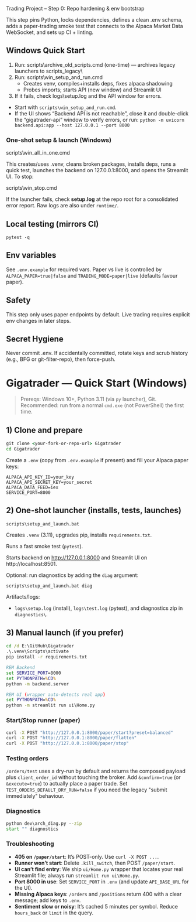 Trading Project – Step 0: Repo hardening & env bootstrap

This step pins Python, locks dependencies, defines a clean .env schema, adds a paper-trading smoke test that connects to the Alpaca Market Data WebSocket, and sets up CI + linting.

## Windows Quick Start
1) Run: scripts\archive_old_scripts.cmd (one-time) — archives legacy launchers to scripts\_legacy\
2) Run: scripts\win_setup_and_run.cmd
   - Creates venv, compiles+installs deps, fixes alpaca shadowing
   - Probes imports; starts API (new window) and Streamlit UI
3) If it fails, check logs\setup.log and the API window for errors.

- Start with `scripts\win_setup_and_run.cmd`.
- If the UI shows “Backend API is not reachable”, close it and double-click the “gigatrader-api” window to verify errors, or run:
  `python -m uvicorn backend.api:app --host 127.0.0.1 --port 8000`

### One-shot setup & launch (Windows)

scripts\win_all_in_one.cmd

This creates/uses .venv, cleans broken packages, installs deps, runs a quick test, launches the backend on 127.0.0.1:8000, and opens the Streamlit UI. To stop:

scripts\win_stop.cmd

If the launcher fails, check **setup.log** at the repo root for a consolidated error report. Raw logs are also under `runtime/`.

## Local testing (mirrors CI)
```
pytest -q
```

## Env variables
See `.env.example` for required vars. Paper vs live is controlled by `ALPACA_PAPER=true|false`
and `TRADING_MODE=paper|live` (defaults favour paper).

## Safety
This step only uses paper endpoints by default. Live trading requires explicit env changes in later steps.

Secret Hygiene
--------------
Never commit .env. If accidentally committed, rotate keys and scrub history (e.g., BFG or git-filter-repo), then force-push.

# Gigatrader — Quick Start (Windows)

> Prereqs: Windows 10+, Python 3.11 (via `py` launcher), Git.  
> Recommended: run from a normal `cmd.exe` (not PowerShell) the first time.

## 1) Clone and prepare
```bat
git clone <your-fork-or-repo-url> Gigatrader
cd Gigatrader
```

Create a `.env` (copy from `.env.example` if present) and fill your Alpaca paper keys:

```env
ALPACA_API_KEY_ID=your_key
ALPACA_API_SECRET_KEY=your_secret
ALPACA_DATA_FEED=iex
SERVICE_PORT=8000
```

## 2) One-shot launcher (installs, tests, launches)
```
scripts\setup_and_launch.bat
```

Creates `.venv` (3.11), upgrades pip, installs `requirements.txt`.

Runs a fast smoke test (`pytest`).

Starts backend on http://127.0.0.1:8000 and Streamlit UI on http://localhost:8501.

Optional: run diagnostics by adding the `diag` argument:

```
scripts\setup_and_launch.bat diag
```

Artifacts/logs:

- `logs\setup.log` (install), `logs\test.log` (pytest), and diagnostics zip in `diagnostics\`.

## 3) Manual launch (if you prefer)
```bat
cd /d E:\GitHub\Gigatrader
.\.venv\Scripts\activate
pip install -r requirements.txt

REM Backend
set SERVICE_PORT=8000
set PYTHONPATH=%CD%
python -m backend.server

REM UI (wrapper auto-detects real app)
set PYTHONPATH=%CD%
python -m streamlit run ui\Home.py
```

### Start/Stop runner (paper)
```bat
curl -X POST "http://127.0.0.1:8000/paper/start?preset=balanced"
curl -X POST "http://127.0.0.1:8000/paper/flatten"
curl -X POST "http://127.0.0.1:8000/paper/stop"
```

### Testing orders

`/orders/test` uses a dry-run by default and returns the composed payload plus `client_order_id` without touching the broker. Add `&confirm=true` (or `&execute=true`) to actually place a paper trade. Set `TEST_ORDERS_DEFAULT_DRY_RUN=false` if you need the legacy "submit immediately" behaviour.

### Diagnostics
```bat
python dev\arch_diag.py --zip
start "" diagnostics
```

### Troubleshooting

- **405 on `/paper/start`**: It’s POST-only. Use `curl -X POST ...`.
- **Runner won’t start**: Delete `.kill_switch`, then POST `/paper/start`.
- **UI can’t find entry**: We ship `ui/Home.py` wrapper that locates your real Streamlit file; always run `streamlit run ui\Home.py`.
- **Port 8000 in use**: Set `SERVICE_PORT` in `.env` (and update `API_BASE_URL` for the UI).
- **Missing Alpaca keys**: `/orders` and `/positions` return 400 with a clear message; add keys to `.env`.
- **Sentiment slow or noisy**: It’s cached 5 minutes per symbol. Reduce `hours_back` or `limit` in the query.

